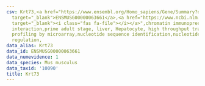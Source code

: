 ```yaml
---
csv: Krt73,<a href="https://www.ensembl.org/Homo_sapiens/Gene/Summary?db=core;g=ENSMUSG00000063661"
  target="_blank">ENSMUSG00000063661</a>,<a href="https://www.ncbi.nlm.nih.gov/pubmed/23834426"
  target="_blank"><i class="fas fa-file"></i></a>",chromatin immunoprecipitation assay,direct
  interaction,prime adult stage, liver, Hepatocyte, high throughput transcription
  profiling by microarray,nucleotide sequence identification,nucleotide sequence identification,transcriptional
  regulation,
data_alias: Krt73
data_id: ENSMUSG00000063661
data_numevidence: 1
data_species: Mus musculus
data_taxid: '10090'
title: Krt73
---
```

